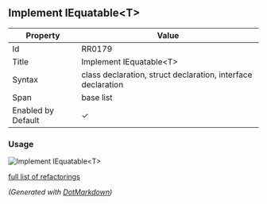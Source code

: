 ## Implement IEquatable\<T>

| Property           | Value                                                        |
| ------------------ | ------------------------------------------------------------ |
| Id                 | RR0179                                                       |
| Title              | Implement IEquatable\<T>                                     |
| Syntax             | class declaration, struct declaration, interface declaration |
| Span               | base list                                                    |
| Enabled by Default | &#x2713;                                                     |

### Usage

![Implement IEquatable\<T>](../../images/refactorings/ImplementIEquatableOfT.png)

[full list of refactorings](Refactorings.md)

*\(Generated with [DotMarkdown](http://github.com/JosefPihrt/DotMarkdown)\)*